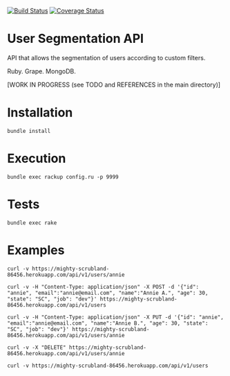 [![Build Status](https://travis-ci.org/jpbonson/UserSegmentationAPI.svg?branch=master)](https://travis-ci.org/jpbonson/) [![Coverage Status](https://coveralls.io/repos/github/jpbonson/UserSegmentationAPI/badge.svg?branch=master)](https://coveralls.io/github/jpbonson/UserSegmentationAPI?branch=master)

# User Segmentation API

API that allows the segmentation of users according to custom filters.

Ruby. Grape. MongoDB.

[WORK IN PROGRESS (see TODO and REFERENCES in the main directory)]

# Installation

```
bundle install
```

# Execution

```
bundle exec rackup config.ru -p 9999
```

# Tests

```
bundle exec rake
```

# Examples

```
curl -v https://mighty-scrubland-86456.herokuapp.com/api/v1/users/annie
```

```
curl -v -H "Content-Type: application/json" -X POST -d '{"id": "annie", "email":"annie@email.com", "name":"Annie A.", "age": 30, "state": "SC", "job": "dev"}' https://mighty-scrubland-86456.herokuapp.com/api/v1/users
```

```
curl -v -H "Content-Type: application/json" -X PUT -d '{"id": "annie", "email":"annie@email.com", "name":"Annie B.", "age": 30, "state": "SC", "job": "dev"}' https://mighty-scrubland-86456.herokuapp.com/api/v1/users/annie
```

```
curl -v -X "DELETE" https://mighty-scrubland-86456.herokuapp.com/api/v1/users/annie
```

```
curl -v https://mighty-scrubland-86456.herokuapp.com/api/v1/users
```
